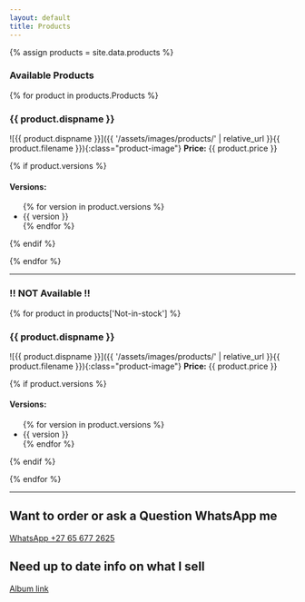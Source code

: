 ```yaml
---
layout: default
title: Products
---
```


{% assign products = site.data.products %}

### Available Products
{% for product in products.Products %}
### {{ product.dispname }}

![{{ product.dispname }}]({{ '/assets/images/products/' | relative_url }}{{ product.filename }}){:class="product-image"}
**Price:** {{ product.price }}

{% if product.versions %}
#### Versions:
<ul class="product-versions">
  {% for version in product.versions %}
    <li>{{ version }}</li>
  {% endfor %}
</ul>
{% endif %}

{% endfor %}

---

### !! NOT Available !!
{% for product in products['Not-in-stock'] %}
### {{ product.dispname }}

![{{ product.dispname }}]({{ '/assets/images/products/' | relative_url }}{{ product.filename }}){:class="product-image"}
**Price:** {{ product.price }}

{% if product.versions %}
#### Versions:
<ul class="product-versions">
  {% for version in product.versions %}
    <li>{{ version }}</li>
  {% endfor %}
</ul>
{% endif %}

{% endfor %}

---

## Want to order or ask a Question WhatsApp me
[WhatsApp +27 65 677 2625](https://wa.me/27656772625/)

## Need up to date info on what I sell
[Album link](https://share.samsungcloud.com/sharedalbum/6JN1UIcZI4)
